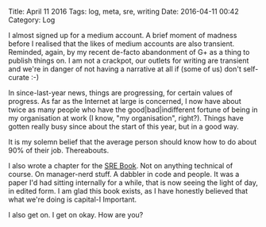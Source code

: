 Title: April 11 2016
Tags: log, meta, sre, writing
Date: 2016-04-11 00:42 
Category: Log 
 
I almost signed up for a medium account. A brief moment of madness before I realised that
the likes of medium accounts are also transient. Reminded, again, by my recent de-facto abandonment of G+ 
as a thing to publish things on. I am not a crackpot, our outlets for writing are transient and we're 
in danger of not having a narrative at all if (some of us) don't self-curate :-)

In since-last-year news, things are progressing, for certain values of progress. As far as the Internet at large is concerned,
 I now have about twice as many people who have the good|bad|indifferent fortune of being in my organisation at work (I know,
"my organisation", right?). Things have gotten really busy since about the start of this year, but in a good way.

It is my solemn belief that the average person should know how to do about 90% of their job. Thereabouts.

I also wrote a chapter for the [SRE Book](http://shop.oreilly.com/product/0636920041528.do). Not on anything technical
of course. On manager-nerd stuff. A dabbler in code and people. It was a paper I'd had sitting internally for a while, that 
is now seeing the light of day, in edited form. I am glad this book exists, as I have honestly believed that what we're doing is
capital-I Important.

I also get on. I get on okay. How are you?
